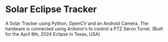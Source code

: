 # Solar Eclipse Tracker
 A Solar Tracker using Python, OpenCV and an Android Camera. The hardware is connected using Arduino's to control a PTZ Servo Turret. (Built for the April 8th, 2024 Eclipse in Texas, USA)
